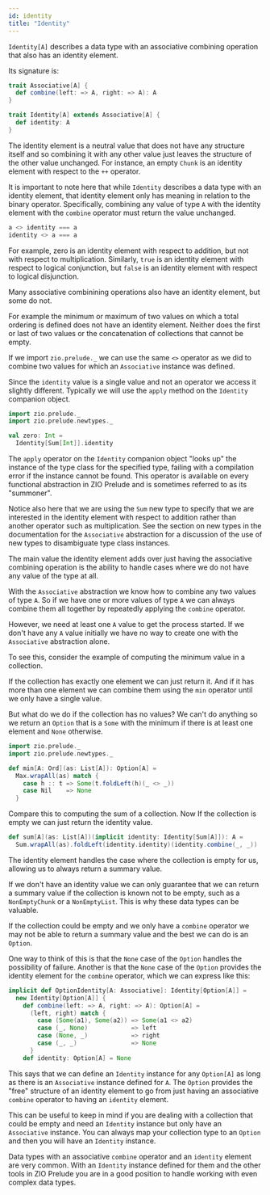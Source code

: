 ```yaml
---
id: identity
title: "Identity"
---
```


`Identity[A]` describes a data type with an associative combining operation that also has an identity element.

Its signature is:

```scala mdoc
trait Associative[A] {
  def combine(left: => A, right: => A): A
}

trait Identity[A] extends Associative[A] {
  def identity: A
}
```

The identity element is a neutral value that does not have any structure itself and so combining it with any other value just leaves the structure of the other value unchanged. For instance, an empty `Chunk` is an identity element with respect to the `++` operator.

It is important to note here that while `Identity` describes a data type with an identity element, that identity element only has meaning in relation to the binary operator. Specifically, combining any value of type `A` with the identity element with the `combine` operator must return the value unchanged.

```scala
a <> identity === a
identity <> a === a
```

For example, zero is an identity element with respect to addition, but not with respect to multiplication. Similarly, `true` is an identity element with respect to logical conjunction, but `false` is an identity element with respect to logical disjunction.

Many associative combinining operations also have an identity element, but some do not.

For example the minimum or maximum of two values on which a total ordering is defined does not have an identity element. Neither does the first or last of two values or the concatenation of collections that cannot be empty.

If we import `zio.prelude._` we can use the same `<>` operator as we did to combine two values for which an `Associative` instance was defined.

Since the `identity` value is a single value and not an operator we access it slightly different. Typically we will use the `apply` method on the `Identity` companion object.

```scala mdoc
import zio.prelude._
import zio.prelude.newtypes._

val zero: Int =
  Identity[Sum[Int]].identity
```

The `apply` operator on the `Identity` companion object "looks up" the instance of the type class for the specified type, failing with a compilation error if the instance cannot be found. This operator is available on every functional abstraction in ZIO Prelude and is sometimes referred to as its "summoner".

Notice also here that we are using the `Sum` new type to specify that we are interested in the identity element with respect to addition rather than another operator such as multiplication. See the section on new types in the documentation for the `Associative` abstraction for a discussion of the use of new types to disambiguate type class instances.

The main value the identity element adds over just having the associative combining operation is the ability to handle cases where we do not have any value of the type at all.

With the `Associative` abstraction we know how to combine any two values of type `A`. So if we have one or more values of type `A` we can always combine them all together by repeatedly applying the `combine` operator.

However, we need at least one `A` value to get the process started. If we don't have any `A` value initially we have no way to create one with the `Associative` abstraction alone.

To see this, consider the example of computing the minimum value in a collection.

If the collection has exactly one element we can just return it. And if it has more than one element we can combine them using the `min` operator until we only have a single value.

But what do we do if the collection has no values? We can't do anything so we return an `Option` that is a `Some` with the minimum if there is at least one element and `None` otherwise.

```scala mdoc
import zio.prelude._
import zio.prelude.newtypes._

def min[A: Ord](as: List[A]): Option[A] =
  Max.wrapAll(as) match {
    case h :: t => Some(t.foldLeft(h)(_ <> _))
    case Nil    => None
  }
```

Compare this to computing the sum of a collection. Now If the collection is empty we can just return the identity value.

```scala mdoc
def sum[A](as: List[A])(implicit identity: Identity[Sum[A]]): A =
  Sum.wrapAll(as).foldLeft(identity.identity)(identity.combine(_, _))
```

The identity element handles the case where the collection is empty for us, allowing us to always return a summary value.

If we don't have an identity value we can only guarantee that we can return a summary value if the collection is known not to be empty, such as a `NonEmptyChunk` or a `NonEmptyList`. This is why these data types can be valuable.

If the collection could be empty and we only have a `combine` operator we may not be able to return a summary value and the best we can do is an `Option`.

One way to think of this is that the `None` case of the `Option` handles the possibility of failure. Another is that the `None` case of the `Option` provides the identity element for the `combine` operator, which we can express like this:

```scala mdoc
implicit def OptionIdentity[A: Associative]: Identity[Option[A]] =
  new Identity[Option[A]] {
    def combine(left: => A, right: => A): Option[A] =
      (left, right) match {
        case (Some(a1), Some(a2)) => Some(a1 <> a2)
        case (_, None)            => left
        case (None, _)            => right
        case (_, _)               => None
      }
    def identity: Option[A] = None
```

This says that we can define an `Identity` instance for any `Option[A]` as long as there is an `Associative` instance defined for `A`. The `Option` provides the "free" structure of an identity element to go from just having an associative `combine` operator to having an `identity` element.

This can be useful to keep in mind if you are dealing with a collection that could be empty and need an `Identity` instance but only have an `Associative` instance. You can always map your collection type to an `Option` and then you will have an `Identity` instance.

Data types with an associative `combine` operator and an `identity` element are very common. With an `Identity` instance defined for them and the other tools in ZIO Prelude you are in a good position to handle working with even complex data types.
